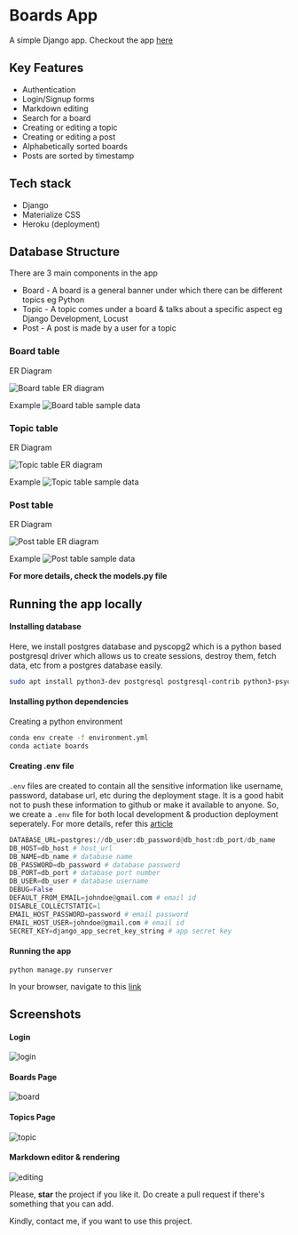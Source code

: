 # Boards App
A simple Django app. Checkout the app [here](https://django-boards-app.herokuapp.com/boards)

## Key Features
* Authentication
* Login/Signup forms
* Markdown editing
* Search for a board
* Creating or editing a topic
* Creating or editing a post
* Alphabetically sorted boards 
* Posts are sorted by timestamp

## Tech stack
* Django 
* Materialize CSS
* Heroku (deployment)

## Database Structure
There are 3 main components in the app 
* Board - A board is a general banner under which there can be different topics eg Python
* Topic - A topic comes under a board & talks about a specific aspect eg Django Development, Locust
* Post - A post is made by a user for a topic

### Board table
ER Diagram

![Board table ER diagram](images/board_er.png)

Example
![Board table sample data](images/board_data.png)

### Topic table
ER Diagram

![Topic table ER diagram](images/topic_er.png)

Example
![Topic table sample data](images/topic_data.png)


### Post table
ER Diagram

![Post table ER diagram](images/post_er.png)

Example
![Post table sample data](images/post_data.png)

**For more details, check the models.py file**

## Running the app locally
#### Installing database
Here, we install postgres database and pyscopg2 which is a python based postgresql driver which allows us to create sessions, destroy them, fetch data, etc from a postgres database easily.

```bash
sudo apt install python3-dev postgresql postgresql-contrib python3-psycopg2 libpq-dev
```

#### Installing python dependencies
Creating a python environment
```bash
conda env create -f environment.yml
conda actiate boards
```

#### Creating .env file
`.env` files are created to contain all the sensitive information like username, password, database url, etc during the deployment stage. It is a good habit not to push these information to github or make it available to anyone. So, we create a `.env` file for both local development & production deployment seperately. For more details, refer this [article](https://simpleisbetterthancomplex.com/2015/11/26/package-of-the-week-python-decouple.html)
```python
DATABASE_URL=postgres://db_user:db_password@db_host:db_port/db_name
DB_HOST=db_host # host_url
DB_NAME=db_name # database name
DB_PASSWORD=db_password # database password
DB_PORT=db_port # database port number
DB_USER=db_user # database username
DEBUG=False
DEFAULT_FROM_EMAIL=johndoe@gmail.com # email id
DISABLE_COLLECTSTATIC=1
EMAIL_HOST_PASSWORD=password # email password 
EMAIL_HOST_USER=johndoe@gmail.com # email id
SECRET_KEY=django_app_secret_key_string # app secret key
``` 

#### Running the app
```
python manage.py runserver
```
In your browser, navigate to this [link](http://localhost:8000/boards)


## Screenshots

#### Login
![login](images/login.png)

#### Boards Page
![board](images/board.png)

#### Topics Page
![topic](images/topic.png)

#### Markdown editor & rendering
![editing](images/markdown.png)


Please, **star** the project if you like it. Do create a pull request if there's something that you can add.

Kindly, contact me, if you want to use this project.